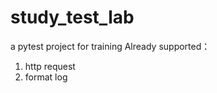 # study_test_lab
a pytest project for training
Already supported：
  1. http request
  2. format log
